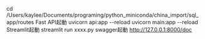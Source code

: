 cd /Users/kaylee/Documents/programing/python_miniconda/china_import/sql_app/routes
Fast API起動
uvicorn api:app --reload
uvicorn main:app --reload
Streamlit起動
streamlit run xxxx.py
swagger起動
http://127.0.0.1:8000/doc